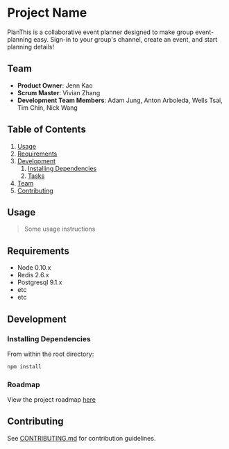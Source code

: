 # Project Name

PlanThis is a collaborative event planner designed to make group event-planning easy. Sign-in to your group's channel, create an event, and start planning details!

## Team

  - __Product Owner__: Jenn Kao
  - __Scrum Master__: Vivian Zhang
  - __Development Team Members__: Adam Jung, Anton Arboleda, Wells Tsai, Tim Chin, Nick Wang

## Table of Contents

1. [Usage](#Usage)
1. [Requirements](#requirements)
1. [Development](#development)
    1. [Installing Dependencies](#installing-dependencies)
    1. [Tasks](#tasks)
1. [Team](#team)
1. [Contributing](#contributing)

## Usage

> Some usage instructions

## Requirements

- Node 0.10.x
- Redis 2.6.x
- Postgresql 9.1.x
- etc
- etc

## Development

### Installing Dependencies

From within the root directory:

```sh
npm install
```

### Roadmap

View the project roadmap [here](LINK_TO_PROJECT_ISSUES)


## Contributing

See [CONTRIBUTING.md](CONTRIBUTING.md) for contribution guidelines.
